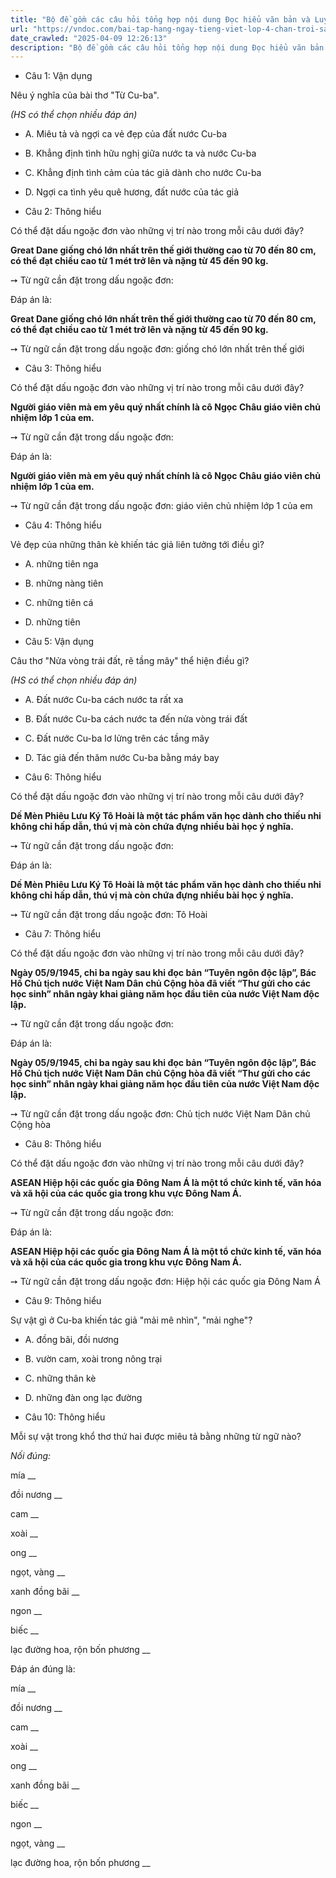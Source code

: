```yaml
---
title: "Bộ đề gồm các câu hỏi tổng hợp nội dung Đọc hiểu văn bản và Luyện từ và câu được học ở Tuần 29 trong chương trình Tiếng Việt lớp 4 Tập 2 Chân trời sáng tạo."
url: "https://vndoc.com/bai-tap-hang-ngay-tieng-viet-lop-4-chan-troi-sang-tao-tuan-29-thu-3-338443"
date_crawled: "2025-04-09 12:26:13"
description: "Bộ đề gồm các câu hỏi tổng hợp nội dung Đọc hiểu văn bản và Luyện từ và câu được học ở Tuần 29 trong chương trình Tiếng Việt lớp 4 Tập 2 Chân trời sáng tạo."
---
```


* Câu 1:  Vận dụng

Nêu ý nghĩa của bài thơ "Từ Cu-ba".

_(HS có thể chọn nhiều đáp án)_

  * A. Miêu tả và ngợi ca vẻ đẹp của đất nước Cu-ba 
  * B. Khẳng định tình hữu nghị giữa nước ta và nước Cu-ba 
  * C. Khẳng định tình cảm của tác giả dành cho nước Cu-ba 
  * D. Ngợi ca tình yêu quê hương, đất nước của tác giả 



* Câu 2:  Thông hiểu

Có thể đặt dấu ngoặc đơn vào những vị trí nào trong mỗi câu dưới đây?

**Great Dane giống chó lớn nhất trên thế giới thường cao từ 70 đến 80 cm, có thể đạt chiều cao từ 1 mét trở lên và nặng từ 45 đến 90 kg.**

➙ Từ ngữ cần đặt trong dấu ngoặc đơn: 

Đáp án là:

**Great Dane giống chó lớn nhất trên thế giới thường cao từ 70 đến 80 cm, có thể đạt chiều cao từ 1 mét trở lên và nặng từ 45 đến 90 kg.**

➙ Từ ngữ cần đặt trong dấu ngoặc đơn: giống chó lớn nhất trên thế giới

* Câu 3:  Thông hiểu

Có thể đặt dấu ngoặc đơn vào những vị trí nào trong mỗi câu dưới đây?

**Người giáo viên mà em yêu quý nhất chính là cô Ngọc Châu giáo viên chủ nhiệm lớp 1 của em.**

➙ Từ ngữ cần đặt trong dấu ngoặc đơn: 

Đáp án là:

**Người giáo viên mà em yêu quý nhất chính là cô Ngọc Châu giáo viên chủ nhiệm lớp 1 của em.**

➙ Từ ngữ cần đặt trong dấu ngoặc đơn: giáo viên chủ nhiệm lớp 1 của em

* Câu 4:  Thông hiểu

Vẻ đẹp của những thân kè khiến tác giả liên tưởng tới điều gì?

  * A. những tiên nga 
  * B. những nàng tiên 
  * C. những tiên cá 
  * D. những tiên 



* Câu 5:  Vận dụng

Câu thơ "Nửa vòng trái đất, rẽ tầng mây" thể hiện điều gì?

_(HS có thể chọn nhiều đáp án)_

  * A. Đất nước Cu-ba cách nước ta rất xa 
  * B. Đất nước Cu-ba cách nước ta đến nửa vòng trái đất 
  * C. Đất nước Cu-ba lơ lửng trên các tầng mây 
  * D. Tác giả đến thăm nước Cu-ba bằng máy bay 



* Câu 6:  Thông hiểu

Có thể đặt dấu ngoặc đơn vào những vị trí nào trong mỗi câu dưới đây?

**Dế Mèn Phiêu Lưu Ký Tô Hoài là một tác phẩm văn học dành cho thiếu nhi không chỉ hấp dẫn, thú vị mà còn chứa đựng nhiều bài học ý nghĩa.**

➙ Từ ngữ cần đặt trong dấu ngoặc đơn: 

Đáp án là:

**Dế Mèn Phiêu Lưu Ký Tô Hoài là một tác phẩm văn học dành cho thiếu nhi không chỉ hấp dẫn, thú vị mà còn chứa đựng nhiều bài học ý nghĩa.**

➙ Từ ngữ cần đặt trong dấu ngoặc đơn: Tô Hoài

* Câu 7:  Thông hiểu

Có thể đặt dấu ngoặc đơn vào những vị trí nào trong mỗi câu dưới đây?

**Ngày 05/9/1945, chỉ ba ngày sau khi đọc bản “Tuyên ngôn độc lập”, Bác Hồ Chủ tịch nước Việt Nam Dân chủ Cộng hòa đã viết “Thư gửi cho các học sinh” nhân ngày khai giảng năm học đầu tiên của nước Việt Nam độc lập.**

➙ Từ ngữ cần đặt trong dấu ngoặc đơn: 

Đáp án là:

**Ngày 05/9/1945, chỉ ba ngày sau khi đọc bản “Tuyên ngôn độc lập”, Bác Hồ Chủ tịch nước Việt Nam Dân chủ Cộng hòa đã viết “Thư gửi cho các học sinh” nhân ngày khai giảng năm học đầu tiên của nước Việt Nam độc lập.**

➙ Từ ngữ cần đặt trong dấu ngoặc đơn: Chủ tịch nước Việt Nam Dân chủ Cộng hòa

* Câu 8:  Thông hiểu

Có thể đặt dấu ngoặc đơn vào những vị trí nào trong mỗi câu dưới đây?

**ASEAN Hiệp hội các quốc gia Đông Nam Á là một tổ chức kinh tế, văn hóa và xã hội của các quốc gia trong khu vực Đông Nam Á.**

➙ Từ ngữ cần đặt trong dấu ngoặc đơn: 

Đáp án là:

**ASEAN Hiệp hội các quốc gia Đông Nam Á là một tổ chức kinh tế, văn hóa và xã hội của các quốc gia trong khu vực Đông Nam Á.**

➙ Từ ngữ cần đặt trong dấu ngoặc đơn: Hiệp hội các quốc gia Đông Nam Á

* Câu 9:  Thông hiểu

Sự vật gì ở Cu-ba khiến tác giả "mải mê nhìn", "mải nghe"?

  * A. đồng bãi, đồi nương 
  * B. vườn cam, xoài trong nông trại 
  * C. những thân kè 
  * D. những đàn ong lạc đường 



* Câu 10:  Thông hiểu

Mỗi sự vật trong khổ thơ thứ hai được miêu tả bằng những từ ngữ nào?

_Nối đúng:_

mía  __

đồi nương __

cam __

xoài __

ong __

ngọt, vàng __

xanh đồng bãi __

ngon __

biếc __

lạc đường hoa, rộn bốn phương __

Đáp án đúng là:

mía __

đồi nương __

cam __

xoài __

ong __

xanh đồng bãi __

biếc __

ngon __

ngọt, vàng __

lạc đường hoa, rộn bốn phương __
